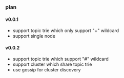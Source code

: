 ### plan

#### v0.0.1

* support topic trie which only support "+" wildcard
* support single node


#### v0.0.2

* support topic trie which support "#" wildcard
* support cluster which share topic trie
* use gossip for cluster discovery
